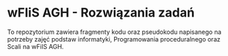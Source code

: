 # wFIiS AGH - Rozwiązania zadań

To repozytorium zawiera fragmenty kodu oraz pseudokodu
napisanego na potrzeby zajęć podstaw informatyki, 
Programowania proceduralnego oraz Scali na wFiIS AGH.

<!-- ### Jak uruchamiać programy?

#### C
1. Skompiluj wybrany program przy pomocy GCC:
`gcc 'NAZWA'.c -o 'NAZWA'.o`
Gdzie 'NAZWA' - to nazwa wybranego programu
2. Uruchom program komendą:
`./'NAZWA'.o`

#### Scala
1. Upewnij się że posiadasz na komputerze JDK, Scala Compiler oraz SBT
2. Otwórz Terminal i przejdź do wybranego programu, np `Horner`
3. Uruchom Scala Build Tools komendą `sbt`
4. Moje funkcje nie posiadają swoich implementacji, natomiast posiadają
   zestaw szerokich testów sprawdzających działanie przy różnych możliwych
   przypadkach. Dlatego aby sprawdzić czy dana funkcja działa należy ją
   uruchomić w środowisku testowym komendą `test`

#### Python
1. Upewnij się że posiadasz na komputerze kompilator Pythona 3, w wersji >= 3.7
2. Dla łatwości obsługi i edycji kodu zainstaluj IDE PyCharm
3. W PyCharm po załadowaniu projektu wystarczy kliknąć zielony, trójkątny przycisk `run`

## Horner `Scala`

Prosta funkcja rekurencyjnie wyliczająca wynik wielomianu przy pomocy
schematu Hornera, zaprezentowanego poniżej

```
((...((An*x + An-1)*x + An-2) ... )*x + A1)*x + A0
```

#### Porównanie różnych podejść 

| Typ        | Dane           | Czas (ns)  |
| ------------- |:-------------:| -----:|
| rekurencja      | Binarny | 687851 |
| rekurencja     | Randomowy      |   8256 |
| rekurencja bez generyków |  Binarny      |    10254 |
| rekurencja bez generyków | Randomowy      |    5147 |
| Pętla while      | Binarny | 10382 |
| Pętla while     | Randomowy      |   4285 |
| Łopatologiczne potęgowanie i mnożenie  |  Binarny      |    325671 |
| Łopatologiczne potęgowanie i mnożenie      | Randomowy      |     52681 |

## Min `scala`

Prostsza od Hornera funkcja rekurencyjnie szukająca najmniejszej wartości w
zadanej liśce

## Search `Python`

Kod jest implementacją dwóch popularnych metod przeszukiwania tablic
binarnego, oraz liniowego, przy czym przeszukiwanie binarne rozwiązałem
dwoma metodami - pętlą while oraz rekurencyjnie. -->